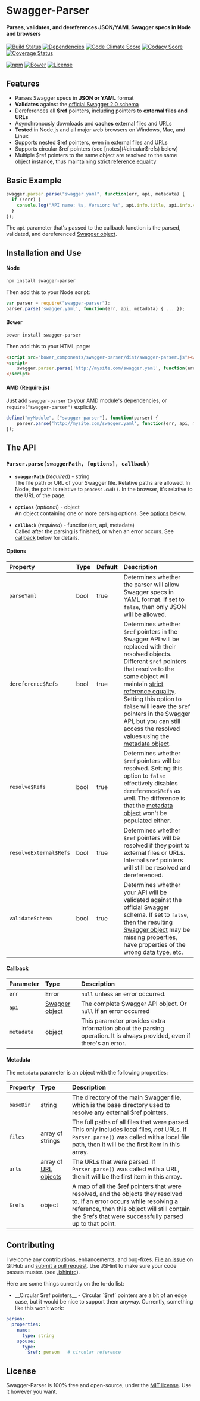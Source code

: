 Swagger-Parser
============================
#### Parses, validates, and dereferences JSON/YAML Swagger specs in Node and browsers

[![Build Status](https://img.shields.io/travis/BigstickCarpet/swagger-parser.svg)](https://travis-ci.org/BigstickCarpet/swagger-parser)
[![Dependencies](https://img.shields.io/david/bigstickcarpet/swagger-parser.svg)](https://david-dm.org/bigstickcarpet/swagger-parser)
[![Code Climate Score](https://codeclimate.com/github/BigstickCarpet/swagger-parser/badges/gpa.svg)](https://codeclimate.com/github/BigstickCarpet/swagger-parser)
[![Codacy Score](http://img.shields.io/codacy/6d686f916836433b9c013379fbe1052c.svg)](https://www.codacy.com/public/jamesmessinger/swagger-parser)
[![Coverage Status](https://img.shields.io/coveralls/BigstickCarpet/swagger-parser.svg)](https://coveralls.io/r/BigstickCarpet/swagger-parser)

[![npm](http://img.shields.io/npm/v/swagger-parser.svg)](https://www.npmjs.com/package/swagger-parser)
[![Bower](http://img.shields.io/bower/v/swagger-parser.svg)](#bower)
[![License](https://img.shields.io/npm/l/swagger-parser.svg)](LICENSE)

Features
--------------------------
* Parses Swagger specs in __JSON or YAML__ format
* __Validates__ against the [official Swagger 2.0 schema](http://github.com/reverb/swagger-spec/blob/master/versions/2.0.md)
* Dereferences all __$ref__ pointers, including pointers to __external files and URLs__
* Asynchronously downloads and __caches__ external files and URLs
* __Tested__ in Node.js and all major web browsers on Windows, Mac, and Linux
* Supports nested $ref pointers, even in external files and URLs
* Supports circular $ref pointers (see [notes](#circular$refs) below)
* Multiple $ref pointers to the same object are resolved to the same object instance, thus maintaining [strict reference equality](https://github.com/BigstickCarpet/swagger-parser/blob/a525d5e6f3a2af1774d0bcc283cb59737f02bb1e/tests/specs/dereference-spec.js#L137)


Basic Example
--------------------------
````javascript
swagger.parser.parse("swagger.yaml", function(err, api, metadata) {
  if (!err) {
    console.log("API name: %s, Version: %s", api.info.title, api.info.version);
  }
});
````
The `api` parameter that's passed to the callback function is the parsed, validated, and dereferenced [Swagger object](https://github.com/wordnik/swagger-spec/blob/master/versions/2.0.md#swagger-object-).


Installation and Use
--------------------------
#### Node
````bash
npm install swagger-parser
````

Then add this to your Node script:

````javascript
var parser = require("swagger-parser");
parser.parse('swagger.yaml', function(err, api, metadata) { ... });
````

#### Bower
````bash
bower install swagger-parser
````

Then add this to your HTML page:

````html
<script src="bower_components/swagger-parser/dist/swagger-parser.js"></script>
<script>
    swagger.parser.parse('http://mysite.com/swagger.yaml', function(err, api, metadata) { ... });
</script>
````

#### AMD (Require.js)
Just add `swagger-parser` to your AMD module's dependencies, or `require("swagger-parser")` explicitly.

````javascript
define("myModule", ["swagger-parser"], function(parser) {
    parser.parse('http://mysite.com/swagger.yaml', function(err, api, metadata) { ... });
});
````


The API
--------------------------
### `Parser.parse(swaggerPath, [options], callback)`

* __`swaggerPath`__ (_required_) - string<br>
The file path or URL of your Swagger file.  Relative paths are allowed.  In Node, the path is relative to `process.cwd()`.  In the browser, it's relative to the URL of the page.

* __`options`__ (_optional_) - object<br>
An object containing one or more parsing options. See [options](#options) below.

* __`callback`__ (_required_) - function(err, api, metadata)<br>
Called after the parsing is finished, or when an error occurs.  See [callback](#callback) below for details.

#### Options
|Property               |Type        |Default       |Description
|:----------------------|:-----------|:-------------|:----------
|`parseYaml`            |bool        |true          |Determines whether the parser will allow Swagger specs in YAML format.  If set to `false`, then only JSON will be allowed. 
|`dereference$Refs`     |bool        |true          |Determines whether `$ref` pointers in the Swagger API will be replaced with their resolved objects.  Different `$ref` pointers that resolve to the same object will maintain [strict reference equality](https://github.com/BigstickCarpet/swagger-parser/blob/a525d5e6f3a2af1774d0bcc283cb59737f02bb1e/tests/specs/dereference-spec.js#L137).  Setting this option to `false` will leave the `$ref` pointers in the Swagger API, but you can still access the resolved values using the [metadata object](#metadata).
|`resolve$Refs`         |bool        |true          |Determines whether `$ref` pointers will be resolved.  Setting this option to `false` effectively disables `dereference$Refs` as well. The difference is that the [metadata object](#metadata) won't be populated either.
|`resolveExternal$Refs` |bool        |true          |Determines whether `$ref` pointers will be resolved if they point to external files or URLs.  Internal `$ref` pointers will still be resolved and dereferenced.
|`validateSchema`       |bool        |true          |Determines whether your API will be validated against the official Swagger schema.  If set to `false`, then the resulting [Swagger object](https://github.com/wordnik/swagger-spec/blob/master/versions/2.0.md#swagger-object-) may be missing properties, have properties of the wrong data type, etc.

#### Callback
|Parameter  |Type                |Description
|:----------|:-------------------|:----------
|`err`      |Error               |`null` unless an error occurred.
|`api`      |[Swagger object](https://github.com/swagger-api/swagger-spec/blob/master/versions/2.0.md#swagger-object-) |The complete Swagger API object. Or `null` if an error occurred
|`metadata` |object              |This parameter provides extra information about the parsing operation. It is always provided, even if there's an error.

#### Metadata
The `metadata` parameter is an object with the following properties:

|Property   |Type                |Description
|:----------|:-------------------|:----------
|`baseDir`  |string              |The directory of the main Swagger file, which is the base directory used to resolve any external $ref pointers.
|`files`    |array of strings    |The full paths of all files that were parsed. This only includes local files, _not_ URLs.  If `Parser.parse()` was called with a local file path, then it will be the first item in this array.
|`urls`     |array of [URL objects](http://nodejs.org/api/url.html#url_url)|The URLs that were parsed.  If `Parser.parse()` was called with a URL, then it will be the first item in this array.
|`$refs`    |object              |A map of all the $ref pointers that were resolved, and the objects they resolved to.  If an error occurs while resolving a reference, then this object will still contain the $refs that were successfully parsed up to that point.


Contributing
--------------------------
I welcome any contributions, enhancements, and bug-fixes.  [File an issue](https://github.com/BigstickCarpet/swagger-parser/issues) on GitHub and [submit a pull request](https://github.com/BigstickCarpet/swagger-parser/pulls).  Use JSHint to make sure your code passes muster.  (see [.jshintrc](.jshintrc)).

Here are some things currently on the to-do list:

* __Circular $ref pointers__ - Circular `$ref` pointers are a bit of an edge case, but it would be nice to support them anyway.  Currently, something like this won't work:

````yaml
person:
  properties:
    name:
      type: string
    spouse:
      type:
        $ref: person   # circular reference
````


License
--------------------------
Swagger-Parser is 100% free and open-source, under the [MIT license](LICENSE). Use it however you want. 
